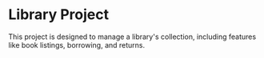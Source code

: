 # Library Project
This project is designed to manage a library's collection, including features like book listings, borrowing, and returns.
